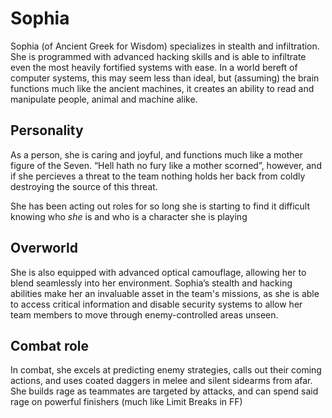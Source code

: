 # Sophia

Sophia (of Ancient Greek for Wisdom) specializes in stealth and infiltration. She is programmed with advanced hacking skills and is able to infiltrate even the most heavily fortified systems with ease. In a world bereft of computer systems, this may seem less than ideal, but (assuming) the brain functions much like the ancient machines, it creates an ability to read and manipulate people, animal and machine alike.

## Personality

As a person, she is caring and joyful, and functions much like a mother figure of the Seven. “Hell hath no fury like a mother scorned”, however, and if she percieves a threat to the team nothing holds her back from coldly destroying the source of this threat.

She has been acting out roles for so long she is starting to find it difficult knowing who _she_ is and who is a character she is playing

## Overworld

She is also equipped with advanced optical camouflage, allowing her to blend seamlessly into her environment. Sophia’s stealth and hacking abilities make her an invaluable asset in the team's missions, as she is able to access critical information and disable security systems to allow her team members to move through enemy-controlled areas unseen.

## Combat role

In combat, she excels at predicting enemy strategies, calls out their coming actions, and uses coated daggers in melee and silent sidearms from afar. She builds rage as teammates are targeted by attacks, and can spend said rage on powerful finishers (much like Limit Breaks in FF)
